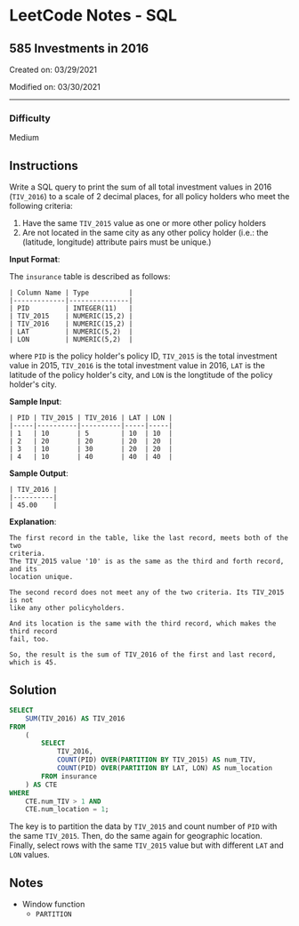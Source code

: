 # LeetCode Notes - SQL

## 585 Investments in 2016

Created on: 03/29/2021

Modified on: 03/30/2021

---

### Difficulty

Medium

## Instructions

Write a SQL query to print the sum of all total investment values in 2016 
(`TIV_2016`) to a scale of 2 decimal places, for all policy holders who meet 
the following criteria:

1. Have the same `TIV_2015` value as one or more other policy holders
2. Are not located in the same city as any other policy holder 
   (i.e.: the (latitude, longitude) attribute pairs must be unique.)

**Input Format**:

The `insurance` table is described as follows:

```
| Column Name | Type          |
|-------------|---------------|
| PID         | INTEGER(11)   |
| TIV_2015    | NUMERIC(15,2) |
| TIV_2016    | NUMERIC(15,2) |
| LAT         | NUMERIC(5,2)  |
| LON         | NUMERIC(5,2)  |
```

where `PID` is the policy holder's policy ID, `TIV_2015` is the total 
investment value in 2015, `TIV_2016` is the total investment value in 2016, 
`LAT` is the latitude of the policy holder's city, and `LON` is the longtitude 
of the policy holder's city.

**Sample Input**:

```
| PID | TIV_2015 | TIV_2016 | LAT | LON |
|-----|----------|----------|-----|-----|
| 1   | 10       | 5        | 10  | 10  |
| 2   | 20       | 20       | 20  | 20  |
| 3   | 10       | 30       | 20  | 20  |
| 4   | 10       | 40       | 40  | 40  |
```

**Sample Output**:

```
| TIV_2016 |
|----------|
| 45.00    |
```

**Explanation**:

```
The first record in the table, like the last record, meets both of the two 
criteria.
The TIV_2015 value '10' is as the same as the third and forth record, and its 
location unique.

The second record does not meet any of the two criteria. Its TIV_2015 is not 
like any other policyholders.

And its location is the same with the third record, which makes the third record 
fail, too.

So, the result is the sum of TIV_2016 of the first and last record, which is 45.
```

## Solution

``` sql
SELECT
    SUM(TIV_2016) AS TIV_2016
FROM
    (
        SELECT
            TIV_2016,
            COUNT(PID) OVER(PARTITION BY TIV_2015) AS num_TIV,
            COUNT(PID) OVER(PARTITION BY LAT, LON) AS num_location
        FROM insurance
    ) AS CTE
WHERE
    CTE.num_TIV > 1 AND
    CTE.num_location = 1;
```

The key is to partition the data by `TIV_2015` and count number of `PID` with 
the same `TIV_2015`.
Then, do the same again for geographic location. Finally, select rows with the 
same `TIV_2015` value but with different `LAT` and `LON` values.

## Notes

- Window function
  - `PARTITION`
